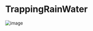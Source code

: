# TrappingRainWater

![image](https://user-images.githubusercontent.com/16575035/117409509-8a07bd80-af11-11eb-98c9-527591e3ac77.png)

